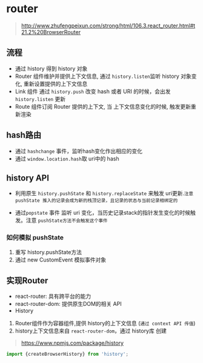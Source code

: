 # router

> http://www.zhufengpeixun.com/strong/html/106.3.react_router.html#t21.2%20BrowserRouter

## 流程

* 通过 history 得到 history 对象
* Router 组件维护并提供上下文信息, 通过 `history.listen`监听 history 对象变化, 重新设置提供的上下文信息
* Link 组件 通过 `history.push` 改变 hash 或者 URI 的时候，会出发 `history.listen` 更新
* Route 组件订阅 Router 提供的上下文, 当 上下文信息变化的时候, 触发更新重新渲染

## hash路由

* 通过 `hashchange` 事件，监听hash变化作出相应的变化
* 通过 `window.location.hash`取 uri中的 hash

## history API

* 利用原生 `history.pushState` 和 `history.replaceState` 来触发 uri更新.`注意 pushState 推入的记录会成为新的栈顶记录，且记录的状态与当前记录相绑定的`

* 通过`popstate` 事件 监听 uri 变化，当历史记录stack的指针发生变化的时候触发。注意 `pushState方法不会触发这个事件`

### 如何模拟 pushState

  1. 重写 history.pushState方法
  2. 通过 new CustomEvent 模拟事件对象

## 实现Router

* react-router: 具有跨平台的能力
* react-router-dom: 提供原生DOM的相关 API
* History

1. Router组件作为容器组件,提供 history的上下文信息 (`通过 context API 传值`)
2. history上下文信息来自 `react-router-dom`，通过 history库 创建

> https://www.npmjs.com/package/history

```ts
import {createBrowserHistory} from 'history';
```
